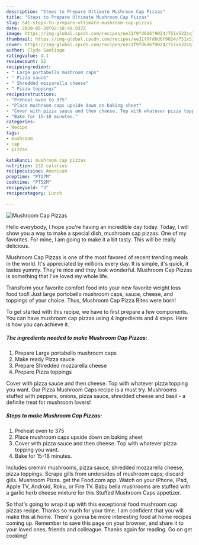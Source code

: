 ```yaml
---
description: "Steps to Prepare Ultimate Mushroom Cap Pizzas"
title: "Steps to Prepare Ultimate Mushroom Cap Pizzas"
slug: 541-steps-to-prepare-ultimate-mushroom-cap-pizzas
date: 2020-05-29T02:18:49.937Z
image: https://img-global.cpcdn.com/recipes/ee31f9fd6d6f9024/751x532cq70/mushroom-cap-pizzas-recipe-main-photo.jpg
thumbnail: https://img-global.cpcdn.com/recipes/ee31f9fd6d6f9024/751x532cq70/mushroom-cap-pizzas-recipe-main-photo.jpg
cover: https://img-global.cpcdn.com/recipes/ee31f9fd6d6f9024/751x532cq70/mushroom-cap-pizzas-recipe-main-photo.jpg
author: Clyde Santiago
ratingvalue: 4.1
reviewcount: 12
recipeingredient:
- " Large portabello mushroom caps"
- " Pizza sauce"
- " Shredded mozzarella cheese"
- " Pizza toppings"
recipeinstructions:
- "Preheat oven to 375"
- "Place mushroom caps upside down on baking sheet"
- "Cover with pizza sauce and then cheese. Top with whatever pizza topping you want."
- "Bake for 15-18 minutes."
categories:
- Recipe
tags:
- mushroom
- cap
- pizzas

katakunci: mushroom cap pizzas 
nutrition: 232 calories
recipecuisine: American
preptime: "PT17M"
cooktime: "PT52M"
recipeyield: "3"
recipecategory: Lunch

---
```



![Mushroom Cap Pizzas](https://img-global.cpcdn.com/recipes/ee31f9fd6d6f9024/751x532cq70/mushroom-cap-pizzas-recipe-main-photo.jpg)

Hello everybody, I hope you're having an incredible day today. Today, I will show you a way to make a special dish, mushroom cap pizzas. One of my favorites. For mine, I am going to make it a bit tasty. This will be really delicious.

Mushroom Cap Pizzas is one of the most favored of recent trending meals in the world. It's appreciated by millions every day. It is simple, it's quick, it tastes yummy. They're nice and they look wonderful. Mushroom Cap Pizzas is something that I've loved my whole life.

Transform your favorite comfort food into your new favorite weight loss food too!! Just large portobello mushroom caps, sauce, cheese, and toppings of your choice. Thus, Mushroom Cap Pizza Bites were born!


To get started with this recipe, we have to first prepare a few components. You can have mushroom cap pizzas using 4 ingredients and 4 steps. Here is how you can achieve it.

<!--inarticleads1-->

##### The ingredients needed to make Mushroom Cap Pizzas:

1. Prepare  Large portabello mushroom caps
1. Make ready  Pizza sauce
1. Prepare  Shredded mozzarella cheese
1. Prepare  Pizza toppings


Cover with pizza sauce and then cheese. Top with whatever pizza topping you want. Our Pizza Mushroom Caps recipe is a must try. Mushrooms stuffed with peppers, onions, pizza sauce, shredded cheese and basil - a definite treat for mushroom lovers! 

<!--inarticleads2-->

##### Steps to make Mushroom Cap Pizzas:

1. Preheat oven to 375
1. Place mushroom caps upside down on baking sheet
1. Cover with pizza sauce and then cheese. Top with whatever pizza topping you want.
1. Bake for 15-18 minutes.


Includes cremini mushrooms, pizza sauce, shredded mozzarella cheese, pizza toppings. Scrape gills from undersides of mushroom caps; discard gills. Mushroom Pizza. get the Food.com app. Watch on your iPhone, iPad, Apple TV, Android, Roku, or Fire TV. Baby bella mushrooms are stuffed with a garlic herb cheese mixture for this Stuffed Mushroom Caps appetizer. 

So that's going to wrap it up with this exceptional food mushroom cap pizzas recipe. Thanks so much for your time. I am confident that you will make this at home. There's gonna be more interesting food at home recipes coming up. Remember to save this page on your browser, and share it to your loved ones, friends and colleague. Thanks again for reading. Go on get cooking!
